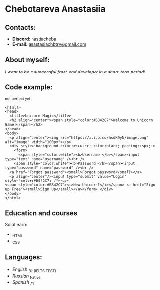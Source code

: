 # Chebotareva Anastasiia

## Contacts:
* **Discord:** nastiacheba
* **E-mail:** anastasiachbtrv@gmail.com
## About myself: 
*I want to be a successful front-end developer in a short-term period!*
## Code example:
<sub>not perfect yet </sub> 

```
<html!>
<head>
  <title>Unicorn Magic</title>
  <h2 align="center"><span style="color:#B842C7">Welcome to Unicorn Game!</span></h2>
</head>
<body>
  <p align="center"><img src="https://i.ibb.co/hsdK9yN/image.png" alt="image" width="100px"></p>
  <div style="background-color:#ECD2EF; color:black; padding:15px;">
    <form>
      <span style="color:white"><b>Username </b></span><input type="text" name="username" /><br />
    <span style="color:white"><b>Password </b></span><input type="password" name="password" /><br />
  <a href="Forgot password"><small>Forgot password</small></a>
  <p align="center"/><input type="submit" value="Login" style="color:#B842C7; /"></p>
<span style="color:#B842C7"><i>New Unicorn?</i></span> <a href="Sign up Free"><small>Sign Up</small></a></form> </div>
</body>
</html> 
```

   ## Education and courses
   SoloLearn:
   * <sub>HTML</sub>
   * <sub>CSS</sub>
   ## Languages:
- *English* <sub>B2 (IELTS TEST)</sub>
- *Russian* <sub>Native</sub>
- *Spanish* <sub>A1</sub> 
